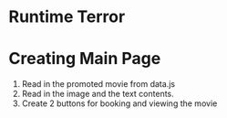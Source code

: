 # Runtime Terror

# Creating Main Page

1. Read in the promoted movie from data.js
2. Read in the image and the text contents.
3. Create 2 buttons for booking and viewing the movie
